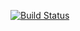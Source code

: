 [![Build Status](https://travis-ci.org/Sanchiz/grid-overlay.svg?branch=master)](https://travis-ci.org/Sanchiz/grid-overlay)
